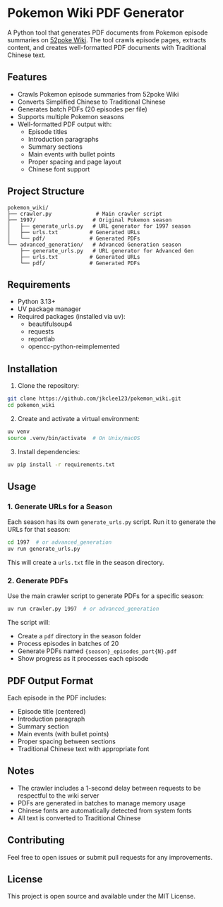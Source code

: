 # Pokemon Wiki PDF Generator

A Python tool that generates PDF documents from Pokemon episode summaries on [52poke Wiki](https://wiki.52poke.com/). The tool crawls episode pages, extracts content, and creates well-formatted PDF documents with Traditional Chinese text.

## Features

- Crawls Pokemon episode summaries from 52poke Wiki
- Converts Simplified Chinese to Traditional Chinese
- Generates batch PDFs (20 episodes per file)
- Supports multiple Pokemon seasons
- Well-formatted PDF output with:
  - Episode titles
  - Introduction paragraphs
  - Summary sections
  - Main events with bullet points
  - Proper spacing and page layout
  - Chinese font support

## Project Structure

```
pokemon_wiki/
├── crawler.py              # Main crawler script
├── 1997/                  # Original Pokemon season
│   ├── generate_urls.py   # URL generator for 1997 season
│   ├── urls.txt          # Generated URLs
│   └── pdf/              # Generated PDFs
└── advanced_generation/   # Advanced Generation season
    ├── generate_urls.py   # URL generator for Advanced Gen
    ├── urls.txt          # Generated URLs
    └── pdf/              # Generated PDFs
```

## Requirements

- Python 3.13+
- UV package manager
- Required packages (installed via uv):
  - beautifulsoup4
  - requests
  - reportlab
  - opencc-python-reimplemented

## Installation

1. Clone the repository:
```bash
git clone https://github.com/jkclee123/pokemon_wiki.git
cd pokemon_wiki
```

2. Create and activate a virtual environment:
```bash
uv venv
source .venv/bin/activate  # On Unix/macOS
```

3. Install dependencies:
```bash
uv pip install -r requirements.txt
```

## Usage

### 1. Generate URLs for a Season

Each season has its own `generate_urls.py` script. Run it to generate the URLs for that season:

```bash
cd 1997  # or advanced_generation
uv run generate_urls.py
```

This will create a `urls.txt` file in the season directory.

### 2. Generate PDFs

Use the main crawler script to generate PDFs for a specific season:

```bash
uv run crawler.py 1997  # or advanced_generation
```

The script will:
- Create a `pdf` directory in the season folder
- Process episodes in batches of 20
- Generate PDFs named `{season}_episodes_part{N}.pdf`
- Show progress as it processes each episode

## PDF Output Format

Each episode in the PDF includes:
- Episode title (centered)
- Introduction paragraph
- Summary section
- Main events (with bullet points)
- Proper spacing between sections
- Traditional Chinese text with appropriate font

## Notes

- The crawler includes a 1-second delay between requests to be respectful to the wiki server
- PDFs are generated in batches to manage memory usage
- Chinese fonts are automatically detected from system fonts
- All text is converted to Traditional Chinese

## Contributing

Feel free to open issues or submit pull requests for any improvements.

## License

This project is open source and available under the MIT License.
